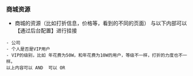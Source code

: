 
### 商城资源
* 商城的资源（比如打折信息，价格等，看到的不同的页面）    与以下内部可以【通过后台配置】进行挂接
```
- 公司
- 个人是否是VIP用户
- VIP的级别，比如 年花费为50W，和年花费为10W的用户，等级不一样，打折的力度也不一样。
以上内容可以 AND  可以 OR
```

